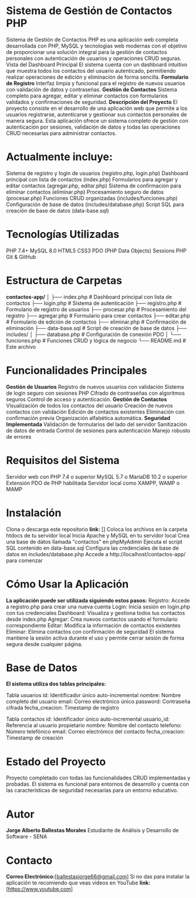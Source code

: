 # Sistema de Gestión de Contactos PHP
Sistema de Gestión de Contactos PHP es una aplicación web completa desarrollada con PHP, MySQL y tecnologías web modernas con el objetivo de proporcionar una solución integral para la gestión de contactos personales con autenticación de usuarios y operaciones CRUD seguras.
Vista del Dashboard Principal
El sistema cuenta con un dashboard intuitivo que muestra todos los contactos del usuario autenticado, permitiendo realizar operaciones de edición y eliminación de forma sencilla.
**Formulario de Registro**
Interfaz limpia y funcional para el registro de nuevos usuarios con validación de datos y contraseñas.
**Gestión de Contactos**
Sistema completo para agregar, editar y eliminar contactos con formularios validados y confirmaciones de seguridad.
**Descripción del Proyecto**
El proyecto consiste en el desarrollo de una aplicación web que permite a los usuarios registrarse, autenticarse y gestionar sus contactos personales de manera segura. Esta aplicación ofrece 
un sistema completo de gestión con autenticación por sesiones, validación de datos y todas las operaciones CRUD necesarias para administrar contactos.

# Actualmente incluye:
Sistema de registro y login de usuarios (registro.php, login.php)
Dashboard principal con lista de contactos (index.php)
Formularios para agregar y editar contactos (agregar.php, editar.php)
Sistema de confirmación para eliminar contactos (eliminar.php)
Procesamiento seguro de datos (procesar.php)
Funciones CRUD organizadas (includes/funciones.php)
Configuración de base de datos (includes/database.php)
Script SQL para creación de base de datos (data-base.sql)

# Tecnologías Utilizadas
PHP 7.4+
MySQL 8.0
HTML5
CSS3
PDO (PHP Data Objects)
Sessions PHP
Git & GitHub

# Estructura de Carpetas
**contactos-app/**
│
├── index.php              # Dashboard principal con lista de contactos
├── login.php              # Sistema de autenticación
├── registro.php           # Formulario de registro de usuarios
├── procesar.php           # Procesamiento del registro
├── agregar.php            # Formulario para crear contactos
├── editar.php             # Formulario de edición de contactos
├── eliminar.php           # Confirmación de eliminación
├── data-base.sql          # Script de creación de base de datos
├── includes/
│   ├── database.php       # Configuración de conexión PDO
│   └── funciones.php      # Funciones CRUD y lógica de negocio
└── README.md              # Este archivo

# Funcionalidades Principales
**Gestión de Usuarios** 
Registro de nuevos usuarios con validación
Sistema de login seguro con sesiones PHP
Cifrado de contraseñas con algoritmos seguros
Control de acceso y autenticación.
**Gestión de Contactos**
Visualización de todos los contactos del usuario
Creación de nuevos contactos con validación
Edición de contactos existentes
Eliminación con confirmación previa
Organización alfabética automática.
**Seguridad Implementada**
Validación de formularios del lado del servidor
Sanitización de datos de entrada
Control de sesiones para autenticación
Manejo robusto de errores

# Requisitos del Sistema
Servidor web con PHP 7.4 o superior
MySQL 5.7 o MariaDB 10.2 o superior
Extensión PDO de PHP habilitada
Servidor local como XAMPP, WAMP o MAMP

# Instalación
Clona o descarga este repositorio
**link:** [] 
Coloca los archivos en la carpeta htdocs de tu servidor local
Inicia Apache y MySQL en tu servidor local
Crea una base de datos llamada "contactos" en phpMyAdmin
Ejecuta el script SQL contenido en data-base.sql
Configura las credenciales de base de datos en includes/database.php
Accede a http://localhost/contactos-app/ para comenzar

# Cómo Usar la Aplicación
**La aplicación puede ser utilizada siguiendo estos pasos:**
Registro: Accede a registro.php para crear una nueva cuenta
Login: Inicia sesión en login.php con tus credenciales
Dashboard: Visualiza y gestiona todos tus contactos desde index.php
Agregar: Crea nuevos contactos usando el formulario correspondiente
Editar: Modifica la información de contactos existentes
Eliminar: Elimina contactos con confirmación de seguridad
El sistema mantiene la sesión activa durante el uso y permite cerrar sesión de forma segura desde cualquier página.

# Base de Datos
**El sistema utiliza dos tablas principales:**

Tabla usuarios
id: Identificador único auto-incremental
nombre: Nombre completo del usuario
email: Correo electrónico único
password: Contraseña cifrada
fecha_creacion: Timestamp de registro

Tabla contactos
id: Identificador único auto-incremental
usuario_id: Referencia al usuario propietario
nombre: Nombre del contacto
telefono: Número telefónico
email: Correo electrónico del contacto
fecha_creacion: Timestamp de creación

# Estado del Proyecto
Proyecto completado con todas las funcionalidades CRUD implementadas y probadas. El sistema es funcional para entornos de desarrollo y cuenta con las características de seguridad necesarias para un entorno educativo.

# Autor
**Jorge Alberto Ballestas Morales**
Estudiante de Análisis y Desarrollo de Software - SENA

# Contacto
**Correo Electrónico:**[ballestasjorge66@gmail.com]
Si no das para instalar la aplicación te recomiendo que veas videos en YouTube
**link:** [https://www.youtube.com] 
